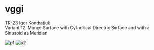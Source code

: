 # vggi
TR-23 Igor Kondratiuk <br />
Variant 12. Monge Surface with Cylindrical Directrix Surface and with a Sinusoid as Meridian

![p1](https://user-images.githubusercontent.com/43322125/209817685-0ef58f76-d06f-44e2-8cab-7f2be7ace9bf.PNG)
![p2](https://user-images.githubusercontent.com/43322125/209817700-532cb265-7013-4a79-a0f9-3f3137a3a186.PNG)
